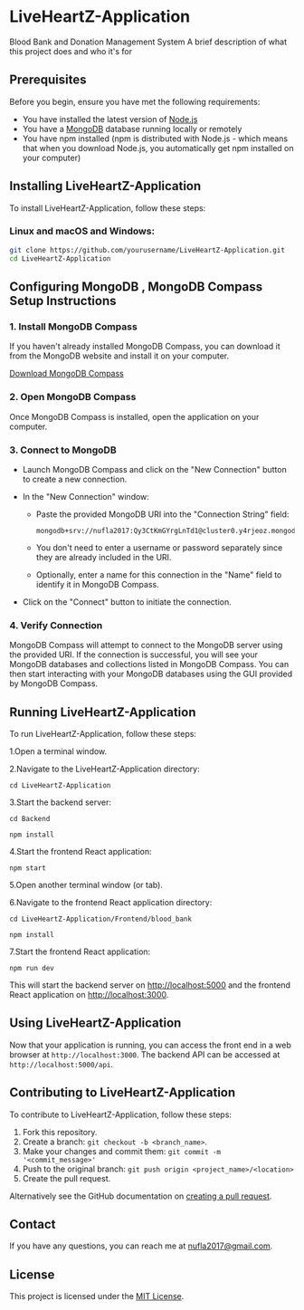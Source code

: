 # LiveHeartZ-Application
Blood Bank and Donation Management System
A brief description of what this project does and who it's for

## Prerequisites

Before you begin, ensure you have met the following requirements:
* You have installed the latest version of [Node.js](https://nodejs.org/)
* You have a [MongoDB](https://www.mongodb.com/) database running locally or remotely
* You have npm installed (npm is distributed with Node.js - which means that when you download Node.js, you automatically get npm installed on your computer)

## Installing LiveHeartZ-Application

To install LiveHeartZ-Application, follow these steps:

### Linux and macOS and Windows:

```bash
git clone https://github.com/yourusername/LiveHeartZ-Application.git
cd LiveHeartZ-Application
```

## Configuring MongoDB , MongoDB Compass Setup Instructions

### 1. Install MongoDB Compass

If you haven't already installed MongoDB Compass, you can download it from the MongoDB website and install it on your computer.

[Download MongoDB Compass](https://www.mongodb.com/try/download/compass)

### 2. Open MongoDB Compass

Once MongoDB Compass is installed, open the application on your computer.

### 3. Connect to MongoDB

- Launch MongoDB Compass and click on the "New Connection" button to create a new connection.

- In the "New Connection" window:
  - Paste the provided MongoDB URI into the "Connection String" field:
    ```
    mongodb+srv://nufla2017:Qy3CtKmGYrgLnTd1@cluster0.y4rjeoz.mongodb.net/LiveHeartz
    ```

  - You don't need to enter a username or password separately since they are already included in the URI.

  - Optionally, enter a name for this connection in the "Name" field to identify it in MongoDB Compass.

- Click on the "Connect" button to initiate the connection.

### 4. Verify Connection

MongoDB Compass will attempt to connect to the MongoDB server using the provided URI. If the connection is successful, you will see your MongoDB databases and collections listed in MongoDB Compass. You can then start interacting with your MongoDB databases using the GUI provided by MongoDB Compass.

## Running LiveHeartZ-Application

To run LiveHeartZ-Application, follow these steps:

1.Open a terminal window.

2.Navigate to the LiveHeartZ-Application directory:

`cd LiveHeartZ-Application`

3.Start the backend server:

`cd Backend`

`npm install`

4.Start the frontend React application:

`npm start`

5.Open another terminal window (or tab).

6.Navigate to the frontend React application directory:

`cd LiveHeartZ-Application/Frontend/blood_bank`

`npm install`

7.Start the frontend React application:

`npm run dev`

This will start the backend server on [http://localhost:5000](http://localhost:5000) and the frontend React application on [http://localhost:3000](http://localhost:3000).


## Using LiveHeartZ-Application

Now that your application is running, you can access the front end in a web browser at `http://localhost:3000`.
The backend API can be accessed at `http://localhost:5000/api`.

## Contributing to LiveHeartZ-Application

To contribute to LiveHeartZ-Application, follow these steps:

1. Fork this repository.
2. Create a branch: `git checkout -b <branch_name>`.
3. Make your changes and commit them: `git commit -m '<commit_message>'`
4. Push to the original branch: `git push origin <project_name>/<location>`
5. Create the pull request.

Alternatively see the GitHub documentation on [creating a pull request](https://docs.github.com/en/github/collaborating-with-issues-and-pull-requests/creating-a-pull-request).

## Contact

If you have any questions, you can reach me at [nufla2017@gmail.com](mailto:nufla2017@gmail.com).

## License

This project is licensed under the [MIT License](https://opensource.org/licenses/MIT).

